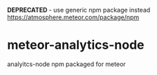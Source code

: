 **DEPRECATED** - use generic npm package instead https://atmosphere.meteor.com/package/npm



meteor-analytics-node
=====================

analyitcs-node npm packaged for meteor
